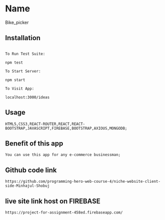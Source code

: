 # Name

Bike_picker

## Installation

```npm install

To Run Test Suite:

npm test

To Start Server:

npm start

To Visit App:

localhost:3000/ideas
```

## Usage

```
HTML5,CSS3,REACT-ROUTER,REACT,REACT-BOOTSTRAP,JAVASCRIPT,FIREBASE,BOOTSTRAP,AXIOUS,MONGODB;
```
## Benefit of this app

```
You can use this app for any e-commerce businessman;
```

## Github code link
```
https://github.com/programming-hero-web-course-4/niche-website-client-side-Minhajul-Shobuj
```

## live site link host on FIREBASE
```
https://project-for-assignment-458ed.firebaseapp.com/
```
